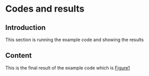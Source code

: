 # Codes and results

## Introduction
This section is running the example code and showing the results

## Content
This is the final result of the example code which is [Figure1](https://github.com/haoli123456/Project-SLAM/blob/488a4e65a0251bb6e3883fa19e7c48bb78e8bdf1/Figure1.jpg)
